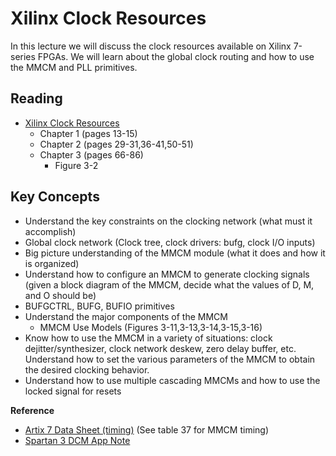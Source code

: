 
# Xilinx Clock Resources

In this lecture we will discuss the clock resources available on Xilinx 7-series FPGAs.
We will learn about the global clock routing and how to use the MMCM and PLL primitives.

## Reading

* [Xilinx Clock Resources](https://docs.amd.com/v/u/en-US/ug472_7Series_Clocking)
  * Chapter 1 (pages 13-15)
  * Chapter 2 (pages 29-31,36-41,50-51)
  * Chapter 3 (pages 66-86)
    * Figure 3-2
## Key Concepts

  * Understand the key constraints on the clocking network (what must it accomplish)
  * Global clock network (Clock tree, clock drivers: bufg, clock I/O inputs)
  * Big picture understanding of the MMCM module (what it does and how it is organized)
  * Understand how to configure an MMCM to generate clocking signals (given a block diagram of the MMCM, decide what the values of D, M, and O should be)
  * BUFGCTRL, BUFG, BUFIO primitives
  * Understand the major components of the MMCM
    * MMCM Use Models (Figures 3-11,3-13,3-14,3-15,3-16)
  * Know how to use the MMCM in a variety of situations: clock dejitter/synthesizer, clock network deskew, zero delay buffer, etc. Understand how to set the various parameters of the MMCM to obtain the desired clocking behavior.
  * Understand how to use multiple cascading MMCMs and how to use the locked signal for resets

**Reference**
  * [Artix 7 Data Sheet (timing)](./docs/reference/ds181_Artix_7_Data_Sheet.pdf) (See table 37 for MMCM timing)
  * [Spartan 3 DCM App Note](./docs/reference/xapp462.pdf)
